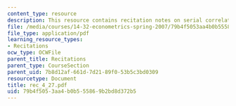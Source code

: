 ```yaml
---
content_type: resource
description: This resource contains recitation notes on serial correlation.
file: /media/courses/14-32-econometrics-spring-2007/79b4f5053aa4b0b555869b2bd8d372b5_rec_4_27.pdf
file_type: application/pdf
learning_resource_types:
- Recitations
ocw_type: OCWFile
parent_title: Recitations
parent_type: CourseSection
parent_uid: 7b8d12af-661d-7d21-89f0-53b5c3bd0309
resourcetype: Document
title: rec_4_27.pdf
uid: 79b4f505-3aa4-b0b5-5586-9b2bd8d372b5
---
```

